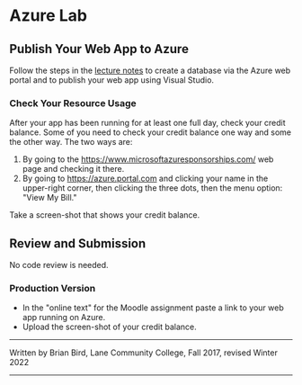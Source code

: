 # Azure Lab

## Publish Your Web App to Azure

Follow the steps in the [lecture notes](http://lcc-cit.github.io/CS296N-CourseMaterials/LectureNotes/CS296N-LN-WK0XDX-PublishingToAzure.html) to create a database via the Azure web portal and to publish your web app using Visual Studio.

### Check Your Resource Usage

After your app has been running for at least one full day, check your credit balance.
Some of you need to check your credit balance one way and some the other way. The two ways are:
1. By going to the https://www.microsoftazuresponsorships.com/ web page and checking it there.
2. By going to https://azure.portal.com and clicking your name in the upper-right corner, then clicking the three dots, then the menu option: "View My Bill."

Take a screen-shot that shows your credit balance.

## Review and Submission

No code review is needed.

### Production Version

- In the "online text" for the Moodle assignment paste a link to your web app running on Azure.
- Upload the screen-shot of your credit balance.



------

Written by Brian Bird, Lane Community College, Fall 2017, revised Winter 2022

------

